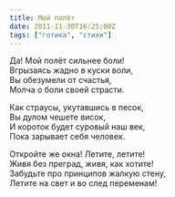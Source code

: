 ```yaml
---
title: Мой полёт
date: 2011-11-30T16:25:00Z
tags: ["готика", "стихи"]
---
```


Да! Мой полёт сильнее боли!  
Вгрызаясь жадно в куски воли,  
Вы обезумели от счастья,  
Молча о боли своей страсти.

Как страусы, укутавшись в песок,  
Вы дулом чешете висок,  
И короток будет суровый наш век,  
Пока зарывает себя человек.

Откройте же окна! Летите, летите!  
Живя без преград, живя, как хотите!  
Забудьте про принципов жалкую стену,  
Летите на свет и во след переменам!  
